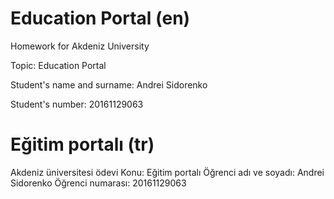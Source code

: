 # Education Portal (en)
Homework for Akdeniz University

Topic: Education Portal

Student's name and surname: Andrei Sidorenko

Student's number: 20161129063

# Eğitim portalı (tr)
Akdeniz üniversitesi ödevi
Konu: Eğitim portalı
Öğrenci adı ve soyadı: Andrei Sidorenko
Öğrenci numarası: 20161129063
